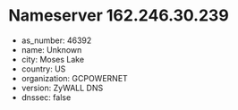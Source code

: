 # Nameserver 162.246.30.239

* as_number: 46392
* name: Unknown
* city: Moses Lake
* country: US
* organization: GCPOWERNET
* version: ZyWALL DNS
* dnssec: false
